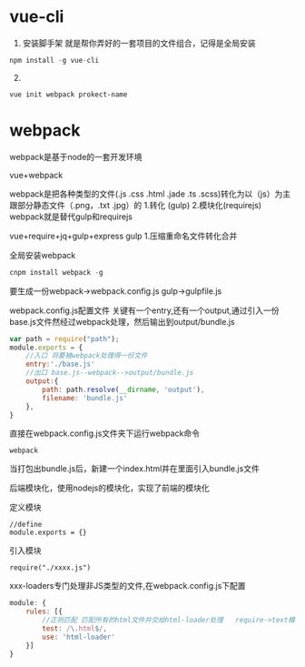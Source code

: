 # vue-cli

1. 安装脚手架 就是帮你弄好的一套项目的文件组合，记得是全局安装
```js
npm install -g vue-cli
```

2. 

```
vue init webpack prokect-name
```


# webpack

webpack是基于node的一套开发环境

vue+webpack

webpack是把各种类型的文件(.js .css .html .jade .ts .scss)转化为以（js）为主跟部分静态文件（.png，.txt .jpg）的
1.转化 (gulp) 2.模块化(requirejs)
webpack就是替代gulp和requirejs

vue+require+jq+gulp+express
gulp 1.压缩重命名文件转化合并

全局安装webpack

```js
cnpm install webpack -g
```

要生成一份webpack->webpack.config.js    gulp->gulpfile.js

webpack.config.js配置文件
关键有一个entry,还有一个output,通过引入一份base.js文件然经过webpack处理，然后输出到output/bundle.js

```js
var path = require("path");
module.exports = {
	//入口 将要被webpack处理得一份文件
	entry:'./base.js'
	//出口 base.js--webpack-->output/bundle.js
	output:{
		path: path.resolve(__dirname, 'output'),
		filename: 'bundle.js'
	},
}
```

直接在webpack.config.js文件夹下运行webpack命令
```
webpack
```

当打包出bundle.js后，新建一个index.html并在里面引入bundle.js文件


后端模块化，使用nodejs的模块化，实现了前端的模块化

定义模块
```
//define
module.exports = {}
```

引入模块
```
require("./xxxx.js")
```

xxx-loaders专门处理非JS类型的文件,在webpack.config.js下配置
```js
module: {
	rules: [{
		//正则匹配 匹配所有的html文件并交给html-loader处理   require->text模块
		test: /\.html$/,
		use: 'html-loader'
	}]
}
```